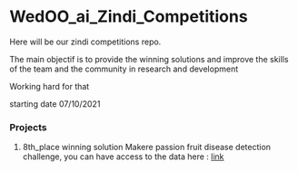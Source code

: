# WedOO_ai_Zindi_Competitions
Here will be our zindi competitions repo.

The main objectif is to provide the winning solutions and improve the skills of the team and the community in research and development

Working hard for that

starting date 07/10/2021

### Projects

1. 8th_place winning solution Makere passion fruit disease detection challenge, you can have access to the data here : [link](https://zindi.africa/competitions/makerere-passion-fruit-disease-detection-challenge/data)
